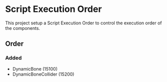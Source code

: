 # Script Execution Order

This project setup a Script Execution Order to control the execution order of the components.

## Order

### Added

- DynamicBone (15100)
- DynamicBoneCollider (15200)
